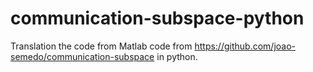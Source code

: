 # communication-subspace-python

Translation the code from Matlab code from https://github.com/joao-semedo/communication-subspace in python.
